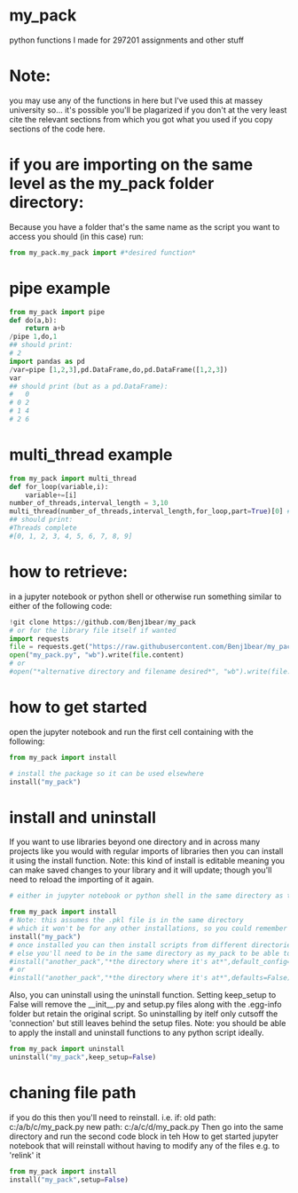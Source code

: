 # my_pack
python functions I made for 297201 assignments and other stuff
# Note:
you may use any of the functions in here but I've used this at massey university so... it's possible you'll be plagarized if you don't at the very least cite the relevant sections from which you got what you used if you copy sections of the code here.
# if you are importing on the same level as the my_pack folder directory:
Because you have a folder that's the same name as the script you want to access you should (in this case) run:
```python
from my_pack.my_pack import #*desired function*
```
# pipe example
```python
from my_pack import pipe
def do(a,b):
    return a+b
/pipe 1,do,1
## should print:
# 2
import pandas as pd
/var=pipe [1,2,3],pd.DataFrame,do,pd.DataFrame([1,2,3])
var
## should print (but as a pd.DataFrame):
#   0
# 0 2
# 1 4
# 2 6
```
# multi_thread example
```python
from my_pack import multi_thread
def for_loop(variable,i):
    variable+=[i]
number_of_threads,interval_length = 3,10
multi_thread(number_of_threads,interval_length,for_loop,part=True)[0] # it returns results,errors as tuple
## should print:
#Threads complete
#[0, 1, 2, 3, 4, 5, 6, 7, 8, 9]
```
# how to retrieve:
in a jupyter notebook or python shell or otherwise run something similar to either of the following code:
```python
!git clone https://github.com/Benj1bear/my_pack
# or for the library file itself if wanted
import requests
file = requests.get("https://raw.githubusercontent.com/Benj1bear/my_pack/main/my_pack.py")
open("my_pack.py", "wb").write(file.content)
# or
#open("*alternative directory and filename desired*", "wb").write(file.content)
```
# how to get started
open the jupyter notebook and run the first cell containing with the following:
```python
from my_pack import install

# install the package so it can be used elsewhere
install("my_pack")
```
# install and uninstall
If you want to use libraries beyond one directory and in across many projects like you would with regular imports of libraries then you can install it using the install function. Note: this kind of install is editable meaning you can make saved changes to your library and it will update; though you'll need to reload the importing of it again.
```python
# either in jupyter notebook or python shell in the same directory as the my_pack.py file run:

from my_pack import install
# Note: this assumes the .pkl file is in the same directory
# which it won't be for any other installations, so you could remember the directory or edit the code
install("my_pack") 
# once installed you can then install scripts from different directories,
# else you'll need to be in the same directory as my_pack to be able to do so
#install("another_pack","*the directory where it's at*",default_config="*where it's at*")
# or
#install("another_pack","*the directory where it's at*",defaults=False)
```
Also, you can uninstall using the uninstall function. Setting keep_setup to False will remove the \_\_init\_\_.py and setup.py files along with the .egg-info folder but retain the original script. So uninstalling by itelf only cutsoff the 'connection' but still leaves behind the setup files. Note: you should be able to apply the install and uninstall functions to any python script ideally.
```python
from my_pack import uninstall
uninstall("my_pack",keep_setup=False)
```
# chaning file path
if you do this then you'll need to reinstall. 
i.e. if:
old path: c:/a/b/c/my_pack.py
new path: c:/a/c/d/my_pack.py
Then go into the same directory and run the second code block in teh How to get started jupyter notebook that will reinstall without having to modify any of the files e.g. to 'relink' it
```python
from my_pack import install
install("my_pack",setup=False)
```
